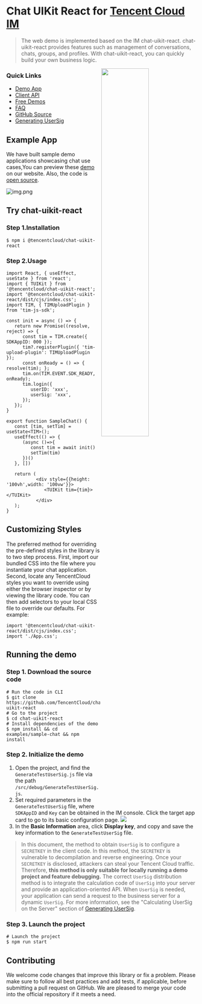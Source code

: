 # Chat UIKit React for [Tencent Cloud IM](https://www.tencentcloud.com/document/product/1047/34279/)
>The web demo is implemented based on the IM chat-uikit-react. chat-uikit-react provides features such as management of conversations, chats, groups, and profiles. With chat-uikit-react, you can quickly build your own business logic.

<img align="right" src="https://qcloudimg.tencent-cloud.cn/raw/4562be8179a1534efb17d33428239c82.png?auto=format,enhance" width="50%" />

### Quick Links
- [Demo App](https://web.sdk.qcloud.com/im/demo/intl/index.html)
- [Client API](https://www.tencentcloud.com/document/product/1047/33999)
- [Free Demos](https://www.tencentcloud.com/document/product/1047/34279)
- [FAQ](https://www.tencentcloud.com/document/product/1047/34455)
- [GitHub Source](https://github.com/TencentCloud/chat-uikit-react)
- [Generating UserSig](https://www.tencentcloud.com/document/product/1047/34385)
## Example App
We have built sample demo applications showcasing chat use cases,You can preview these
[demo](https://web.sdk.qcloud.com/im/demo/intl/index.html) on our website.
Also, the code is [open source](https://github.com/TencentCloud/chat-uikit-react).

![img.png](https://web.sdk.qcloud.com/im/demo/TUIkit/react-static/images/home.png)

## Try chat-uikit-react

### Step 1.Installation
```
$ npm i @tencentcloud/chat-uikit-react
```
### Step 2.Usage
```tsx
import React, { useEffect, useState } from 'react';
import { TUIKit } from '@tencentcloud/chat-uikit-react';
import '@tencentcloud/chat-uikit-react/dist/cjs/index.css';
import TIM, { TIMUploadPlugin } from 'tim-js-sdk';

const init = async () => {
   return new Promise((resolve, reject) => {
      const tim = TIM.create({ SDKAppID: 000 });
      tim?.registerPlugin({ 'tim-upload-plugin': TIMUploadPlugin });
      const onReady = () => { resolve(tim); };
      tim.on(TIM.EVENT.SDK_READY, onReady);
      tim.login({
         userID: 'xxx',
         userSig: 'xxx',
      });
   });
}

export function SampleChat() {
   const [tim, setTim] = useState<TIM>();
   useEffect(() => {
      (async ()=>{
         const tim = await init()
         setTim(tim)
      })()
   }, [])

   return (
           <div style={{height: '100vh',width: '100vw'}}>
              <TUIKit tim={tim}></TUIKit>
           </div>
   );
}
```
## Customizing Styles
The preferred method for overriding the pre-defined styles in the library is to two step process. First, import our bundled CSS into the file where you instantiate your chat application. Second, locate any TencentCloud styles you want to override using either the browser inspector or by viewing the library code. You can then add selectors to your local CSS file to override our defaults. For example:
```tsx
import '@tencentcloud/chat-uikit-react/dist/cjs/index.css';
import './App.css';
```

## Running the demo
### Step 1. Download the source code
```
# Run the code in CLI
$ git clone https://github.com/TencentCloud/chat-uikit-react
# Go to the project  
$ cd chat-uikit-react
# Install dependencies of the demo
$ npm install && cd examples/sample-chat && npm install
```
### Step 2. Initialize the demo
1. Open the project, and find the `GenerateTestUserSig.js` file via the path `/src/debug/GenerateTestUserSig.js`.
2. Set required parameters in the `GenerateTestUserSig` file, where `SDKAppID` and `Key` can be obtained in the IM console. Click the target app card to go to its basic configuration page.
   ![](https://qcloudimg.tencent-cloud.cn/raw/8d469e975f1ca5a2f3dbc9c6fe8774f5.png)
3. In the **Basic Information** area, click **Display key**, and copy and save the key information to the `GenerateTestUserSig` file.
> In this document, the method to obtain `UserSig` is to configure a `SECRETKEY` in the client code.
> In this method, the `SECRETKEY` is vulnerable to
> decompilation and reverse engineering. Once
> your `SECRETKEY` is disclosed, attackers
> can steal your Tencent Cloud traffic. Therefore,
> **this method is only suitable for locally running
> a demo project and feature debugging.** The correct
> `UserSig` distribution method is to integrate the
> calculation code of `UserSig` into your server and
> provide an application-oriented API. When `UserSig`
> is needed, your application can send a request
> to the business server for a dynamic `UserSig`.
> For more information, see the "Calculating UserSig
> on the Server" section of [Generating UserSig](https://www.tencentcloud.com/document/product/1047/34385).

### Step 3. Launch the project
```
# Launch the project
$ npm run start
```

## Contributing
We welcome code changes that improve this library or fix a problem. Please make sure to follow all best practices and add tests, if applicable, before submitting a pull request on GitHub. We are pleased to merge your code into the official repository if it meets a need.

